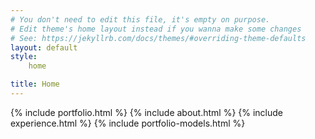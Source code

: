 ```yaml
---
# You don't need to edit this file, it's empty on purpose.
# Edit theme's home layout instead if you wanna make some changes
# See: https://jekyllrb.com/docs/themes/#overriding-theme-defaults
layout: default
style: 
    home

title: Home
---
```

<div class="home">
    {% include portfolio.html %}
    {% include about.html %}
    {% include experience.html %}
    {% include portfolio-models.html %}
    
</div>